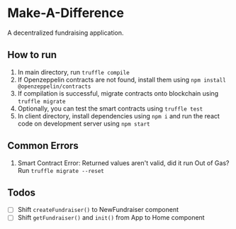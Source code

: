 # Make-A-Difference
A decentralized fundraising application.

## How to run
1. In main directory, run `truffle compile`
2. If Openzeppelin contracts are not found, install them using `npm install @openzeppelin/contracts`
3. If compilation is successful, migrate contracts onto blockchain using `truffle migrate`
4. Optionally, you can test the smart contracts using `truffle test`
5. In client directory, install dependencies using `npm i` and run the react code on development server using `npm start`

## Common Errors
1. Smart Contract Error: Returned values aren't valid, did it run Out of Gas? Run `truffle migrate --reset`

## Todos
- [ ] Shift `createFundraiser()` to NewFundraiser component
- [ ] Shift `getFundraiser()` and `init()` from App to Home component